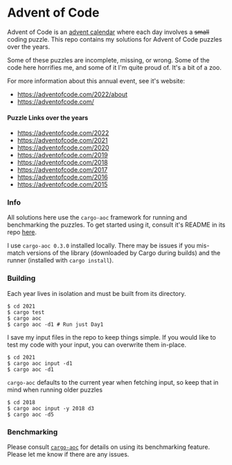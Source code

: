 # Advent of Code

Advent of Code is an [advent calendar]() where each day involves a ~~small~~ coding puzzle. This repo contains my solutions for Advent of Code puzzles over the years.

Some of these puzzles are incomplete, missing, or wrong. Some of the code here horrifies me, and some of it I'm quite proud of. It's a bit of a zoo.

For more information about this annual event, see it's website:
- https://adventofcode.com/2022/about
- https://adventofcode.com/

#### Puzzle Links over the years
- https://adventofcode.com/2022
- https://adventofcode.com/2021
- https://adventofcode.com/2020
- https://adventofcode.com/2019
- https://adventofcode.com/2018
- https://adventofcode.com/2017
- https://adventofcode.com/2016
- https://adventofcode.com/2015

### Info
All solutions here use the `cargo-aoc` framework for running and benchmarking the puzzles. To get started using it, consult it's README in its repo [here](https://github.com/gobanos/cargo-aoc).

I use `cargo-aoc 0.3.0` installed locally. There may be issues if you mis-match versions of the library (downloaded by Cargo during builds) and the runner (installed with `cargo install`).

### Building
Each year lives in isolation and must be built from its directory.
```
$ cd 2021
$ cargo test
$ cargo aoc
$ cargo aoc -d1 # Run just Day1
```

I save my input files in the repo to keep things simple. If you would like to
test my code with your input, you can overwrite them in-place.
```
$ cd 2021
$ cargo aoc input -d1
$ cargo aoc -d1
```

`cargo-aoc` defaults to the current year when fetching input, so keep that in mind when running older puzzles
```
$ cd 2018
$ cargo aoc input -y 2018 d3
$ cargo aoc -d5
```

### Benchmarking

Please consult [`cargo-aoc`](https://github.com/gobanos/cargo-aoc) for details on using its benchmarking feature. Please let me know if there are any issues.
